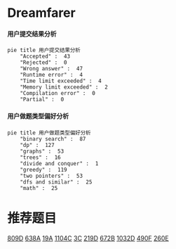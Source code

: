 # Dreamfarer

<!-- tabs:start -->



#### **用户提交结果分析**

```mermaid
pie title 用户提交结果分析
    "Accepted" :  43
    "Rejected" :  0
    "Wrong answer" :  47
    "Runtime error" :  4
    "Time limit exceeded" :  4
    "Memory limit exceeded" :  2
    "Compilation error" :  0
    "Partial" :  0
```

#### **用户做题类型偏好分析**

```mermaid
pie title 用户做题类型偏好分析
    "binary search" :  87
    "dp" :  127
    "graphs" :  53
    "trees" :  16
    "divide and conquer" :  1
    "greedy" :  119
    "two pointers" :  53
    "dfs and similar" :  25
    "math" :  25
```



<!-- tabs:end -->
# 推荐题目
[809D](https://codeforces.com/contest/809/problem/D)
[638A](https://codeforces.com/contest/638/problem/A)
[19A](https://codeforces.com/contest/19/problem/A)
[1104C](https://codeforces.com/contest/1104/problem/C)
[3C](https://codeforces.com/contest/3/problem/C)
[219D](https://codeforces.com/contest/219/problem/D)
[672B](https://codeforces.com/contest/672/problem/B)
[1032D](https://codeforces.com/contest/1032/problem/D)
[490F](https://codeforces.com/contest/490/problem/F)
[260E](https://codeforces.com/contest/260/problem/E)

